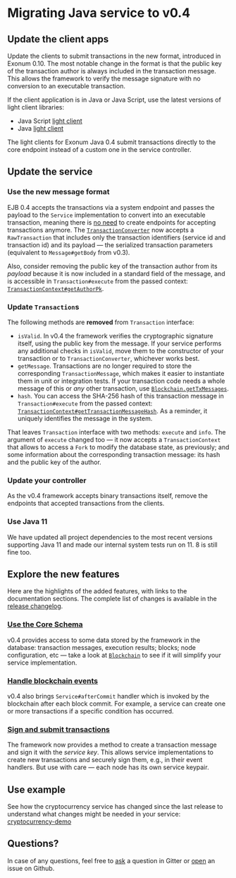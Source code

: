 # Migrating Java service to v0.4

## Update the client apps
Update the clients to submit transactions in the new format, introduced in Exonum 0.10.
The most notable change in the format is that the public key of the transaction author 
is always included in the transaction message. This allows the framework to verify 
the message signature with no conversion to an executable transaction.

If the client application is in Java or Java Script, use the latest versions of light client 
libraries:
- Java Script [light client](https://github.com/exonum/exonum-client)
- Java [light client](https://github.com/exonum/exonum-java-binding/tree/jlc/v0.1.0/exonum-light-client#overview)

The light clients for Exonum Java 0.4 submit transactions directly to the core endpoint 
instead of a custom one in the service controller.

[common-0.4]: https://search.maven.org/artifact/com.exonum.binding/exonum-java-binding-common/0.4.0/jar
[tx-message-jd]: https://exonum.com/doc/api/java-binding-common/0.4/com/exonum/binding/common/message/TransactionMessage.html#builder()

## Update the service
### Use the new message format

EJB 0.4 accepts the transactions via a system endpoint and passes the payload to the `Service`
implementation to convert into an executable transaction, meaning there is [no need](#update-your-controller) 
to create endpoints for accepting transactions anymore.
The [`TransactionConverter`][tx-converter-jd] now accepts
a `RawTransaction` that includes only the transaction identifiers (service id and transaction id)
and its payload — the serialized transaction parameters (equivalent to `Message#getBody` from v0.3).

Also, consider removing the public key of the transaction author from its _payload_ because
it is now included in a standard field of the message, and is accessible in `Transaction#execute`
from the passed context: [`TransactionContext#getAuthorPk`][tx-context-author-jd].

[tx-converter-jd]: https://exonum.com/doc/api/java-binding-core/0.4/com/exonum/binding/service/TransactionConverter.html
[tx-context-author-jd]: https://exonum.com/doc/api/java-binding-core/0.4/com/exonum/binding/transaction/TransactionContext.html#getAuthorPk() 

### Update `Transaction`s
The following methods are **removed** from `Transaction` interface:
  - `isValid`. In v0.4 the framework verifies the cryptographic signature itself, using the
  public key from the message. If your service performs any additional checks in `isValid`, 
  move them to the constructor of your transaction or to `TransactionConverter`, whichever
  works best.
  - `getMessage`. Transactions are no longer required to store the corresponding 
  `TransactionMessage`, which makes it easier to instantiate them in unit or integration tests.
  If your transaction code needs a whole message of this or _any_ other transaction,
  use [`Blockchain.getTxMessages`][blockchain-get-tx-messages-jd].
  - `hash`. You can access the SHA-256 hash of this transaction message in `Transaction#execute`
  from the passed context: [`TransactionContext#getTransactionMessageHash`][tx-context-hash-jd]. 
  As a reminder, it uniquely identifies the message in the system.
  
That leaves `Transaction` interface with two methods: `execute` and `info`.
The argument of `execute` changed too — it now accepts a `TransactionContext` that allows
to access a `Fork` to modify the database state, as previously; and some information about 
the corresponding transaction message: its hash and the public key of the author.

[blockchain-get-tx-messages-jd]: https://exonum.com/doc/api/java-binding-core/0.4/com/exonum/binding/blockchain/Blockchain.html#getTxMessages()
[tx-context-hash-jd]: https://exonum.com/doc/api/java-binding-core/0.4/com/exonum/binding/transaction/TransactionContext.html#getTransactionMessageHash()

### Update your controller
As the v0.4 framework accepts binary transactions itself, remove the endpoints that accepted
transactions from the clients.

### Use Java 11
We have updated all project dependencies to the most recent versions supporting Java 11 and made
our internal system tests run on 11. 8 is still fine too.

## Explore the new features
Here are the highlights of the added features, with links to the documentation sections.
The complete list of changes is available in the [release changelog](https://github.com/exonum/exonum-java-binding/releases/tag/v0.4).

### [Use the Core Schema][core-schema-docs]
v0.4 provides access to some data stored by the framework in the database: transaction messages,
execution results; blocks; node configuration, etc — take a look at [`Blockchain`][blockchain-jd] 
to see if it will simplify your service implementation.

[core-schema-docs]: https://exonum.com/doc/version/0.10/get-started/java-binding#core-schema-api
[blockchain-jd]: https://exonum.com/doc/api/java-binding-core/0.4/com/exonum/binding/blockchain/Blockchain.html

### [Handle blockchain events][core-events-docs]
v0.4 also brings `Service#afterCommit` handler which is invoked by the blockchain after each 
block commit. For example, a service can create one or more transactions if a specific condition
has occurred.

[core-events-docs]: https://exonum.com/doc/version/0.10/get-started/java-binding#blockchain-events

### [Sign and submit transactions][node-submit-docs]
The framework now provides a method to create a transaction message and sign it with the
_service key_. This allows service implementations to create new transactions and securely sign
them, e.g., in their event handlers. But use with care — each node has its own service keypair.

[node-submit-docs]: https://exonum.com/doc/version/0.10/get-started/java-binding#messages

## Use example
See how the cryptocurrency service has changed since the last release to understand what
changes might be needed in your service: [cryptocurrency-demo](../cryptocurrency-demo)

## Questions?

In case of any questions, feel free to [ask][gitter] a question in Gitter or [open][new-issue] an issue
on Github.    

[gitter]: https://gitter.im/exonum/exonum-java-binding
[new-issue]: https://github.com/exonum/exonum-java-binding/issues/new
